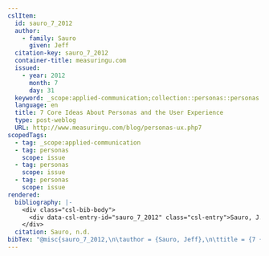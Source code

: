```yaml
---
cslItem:
  id: sauro_7_2012
  author:
    - family: Sauro
      given: Jeff
  citation-key: sauro_7_2012
  container-title: measuringu.com
  issued:
    - year: 2012
      month: 7
      day: 31
  keyword: _scope:applied-communication;collection::personas::personas::personas
  language: en
  title: 7 Core Ideas About Personas and the User Experience
  type: post-weblog
  URL: http://www.measuringu.com/blog/personas-ux.php7
scopedTags:
  - tag: _scope:applied-communication
  - tag: personas
    scope: issue
  - tag: personas
    scope: issue
  - tag: personas
    scope: issue
rendered:
  bibliography: |-
    <div class="csl-bib-body">
      <div data-csl-entry-id="sauro_7_2012" class="csl-entry">Sauro, J. n.d.. 7 Core Ideas About Personas and the User Experience. <i>Measuringu.Com</i>. http://www.measuringu.com/blog/personas-ux.php7</div>
    </div>
  citation: Sauro, n.d.
bibTex: "@misc{sauro_7_2012,\n\tauthor = {Sauro, Jeff},\n\ttitle = {7 {Core} {Ideas} {About} {Personas} and the {User} {Experience}},\n\thowpublished = {http://www.measuringu.com/blog/personas-ux.php7},\n}\n\n"
---
```

